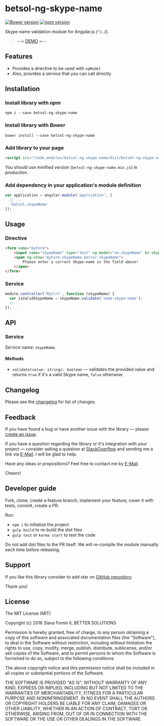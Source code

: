 # betsol-ng-skype-name

[![Bower version](https://badge.fury.io/bo/betsol-ng-skype-name.svg)](http://badge.fury.io/bo/betsol-ng-skype-name)
[![npm version](https://badge.fury.io/js/betsol-ng-skype-name.svg)](http://badge.fury.io/js/betsol-ng-skype-name)


Skype name validation module for Angular.js (`^1.2`).

> —» [DEMO][demo] «—


## Features

- Provides a directive to be used with `ngModel`
- Also, provides a service that you can call directly


## Installation

### Install library with *npm*

`npm i --save betsol-ng-skype-name`


### Install library with *Bower*

`bower install --save betsol-ng-skype-name`


### Add library to your page

``` html
<script src="/node_modules/betsol-ng-skype-name/dist/betsol-ng-skype-name.js"></script>
```

You should use minified version (`betsol-ng-skype-name.min.js`) in production.


### Add dependency in your application's module definition

``` javascript
var application = angular.module('application', [
  // ...
  'betsol.skypeName'
]);
```


## Usage

### Directive

```html
<form name="myForm">
    <input name="skypeName" type="text" ng-model="vm.skypeName" bs-skype-name>
    <span ng-show="myForm.skypeName.$error.skypeName">
        Please enter a correct Skype-name in the field above!
    </span>
</form>
```

### Service

```javascript
module.controller('MyCtrl', function (skypeName) {
  var isValidSkypeName = skypeName.validate('some-skype-name');
  // ...
});
```

## API

### Service

Service name: `skypeName`.

#### Methods

* `validate(value: string): boolean` — validates the provided value and
                                       returns `true` if it's a valid Skype name,
                                       `false` otherwise

## Changelog

Please see the [changelog][changelog] for list of changes.


## Feedback

If you have found a bug or have another issue with the library —
please [create an issue][new-issue].

If you have a question regarding the library or it's integration with your project —
consider asking a question at [StackOverflow][so-ask] and sending me a
link via [E-Mail][email]. I will be glad to help.

Have any ideas or propositions? Feel free to contact me by [E-Mail][email].

Cheers!


## Developer guide

Fork, clone, create a feature branch, implement your feature, cover it with tests, commit, create a PR.

Run:

- `npm i` to initialize the project
- `gulp build` to re-build the dist files
- `gulp test` or `karma start` to test the code

Do not add dist files to the PR itself.
We will re-compile the module manually each time before releasing.


## Support

If you like this library consider to add star on [GitHub repository][repo-gh].

Thank you!


## License

The MIT License (MIT)

Copyright (c) 2016 Slava Fomin II, BETTER SOLUTIONS

Permission is hereby granted, free of charge, to any person obtaining a copy
of this software and associated documentation files (the "Software"), to deal
in the Software without restriction, including without limitation the rights
to use, copy, modify, merge, publish, distribute, sublicense, and/or sell
copies of the Software, and to permit persons to whom the Software is
furnished to do so, subject to the following conditions:

The above copyright notice and this permission notice shall be included in
all copies or substantial portions of the Software.

THE SOFTWARE IS PROVIDED "AS IS", WITHOUT WARRANTY OF ANY KIND, EXPRESS OR
IMPLIED, INCLUDING BUT NOT LIMITED TO THE WARRANTIES OF MERCHANTABILITY,
FITNESS FOR A PARTICULAR PURPOSE AND NONINFRINGEMENT. IN NO EVENT SHALL THE
AUTHORS OR COPYRIGHT HOLDERS BE LIABLE FOR ANY CLAIM, DAMAGES OR OTHER
LIABILITY, WHETHER IN AN ACTION OF CONTRACT, TORT OR OTHERWISE, ARISING FROM,
OUT OF OR IN CONNECTION WITH THE SOFTWARE OR THE USE OR OTHER DEALINGS IN
THE SOFTWARE.

  [changelog]: CHANGELOG.md
  [so-ask]:    http://stackoverflow.com/questions/ask?tags=angularjs,javascript
  [email]:     mailto:s.fomin@betsol.ru
  [new-issue]: https://github.com/betsol/ng-skype-name/issues/new
  [gulp]:      http://gulpjs.com/
  [repo-gh]:   https://github.com/betsol/ng-skype-name
  [demo]:      http://betsol.github.io/ng-skype-name/
